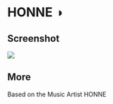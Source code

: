 # HONNE ◑

## Screenshot 

![](https://raw.githubusercontent.com/twoswordsman/spicetify-themes/master/HONNE/honneimg.png)

## More

Based on the Music Artist HONNE 
